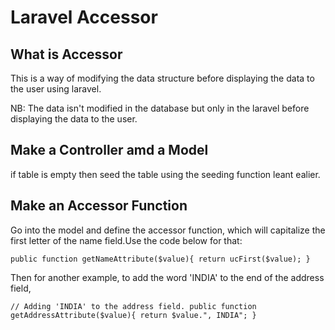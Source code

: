 # Laravel Accessor

## What is Accessor

This is a way of modifying the data structure before displaying the data to the user using laravel.

NB: The data isn't modified in the database but only in the laravel before displaying the data to the user.

## Make a Controller amd a Model

if table is empty then seed the table using the seeding function leant ealier.

## Make an Accessor Function

Go into the model and define the accessor function, which will capitalize the first letter of the name field.Use the code below for that:

`public function getNameAttribute($value){
    return ucFirst($value);
}`

Then for another example, to add the word 'INDIA' to the end of the address field,

`// Adding 'INDIA' to the address field.
    public function getAddressAttribute($value){
        return $value.", INDIA";
    }
`
